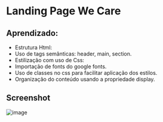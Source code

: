 # Landing Page We Care
## Aprendizado:
- Estrutura Html:
- Uso de tags semânticas: header, main, section.
- Estilização com uso de Css:
- Importação de fonts do google fonts.
- Uso de classes no css para facilitar aplicação dos estilos.
- Organização do conteúdo usando a propriedade display.


## Screenshot
![image](https://user-images.githubusercontent.com/80995860/207745473-d8259842-511b-43f0-aa11-2936ef2f08e0.png)
